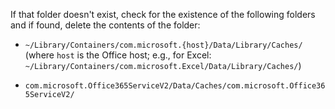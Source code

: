 If that folder doesn't exist, check for the existence of the following folders and if found, delete the contents of the folder:

- `~/Library/Containers/com.microsoft.{host}/Data/Library/Caches/` (where `host` is the Office host; e.g., for Excel: `~/Library/Containers/com.microsoft.Excel/Data/Library/Caches/`)

- `com.microsoft.Office365ServiceV2/Data/Caches/com.microsoft.Office365ServiceV2/`


